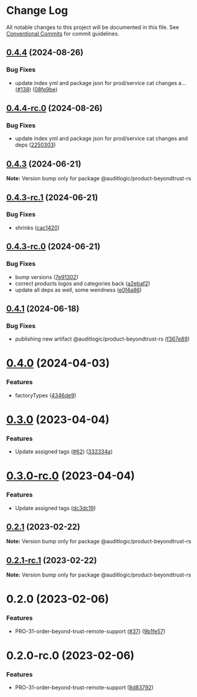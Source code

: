 # Change Log

All notable changes to this project will be documented in this file.
See [Conventional Commits](https://conventionalcommits.org) for commit guidelines.

## [0.4.4](https://github.com/auditlogic/product/compare/@auditlogic/product-beyondtrust-rs@0.4.3...@auditlogic/product-beyondtrust-rs@0.4.4) (2024-08-26)


### Bug Fixes

* update index yml and package json for prod/service cat changes a… ([#138](https://github.com/auditlogic/product/issues/138)) ([08fe9be](https://github.com/auditlogic/product/commit/08fe9beb1c8457462a19bc69caa02e6212d97e1a))





## [0.4.4-rc.0](https://github.com/auditlogic/product/compare/@auditlogic/product-beyondtrust-rs@0.4.3...@auditlogic/product-beyondtrust-rs@0.4.4-rc.0) (2024-08-26)


### Bug Fixes

* update index yml and package json for prod/service cat changes and deps ([2250303](https://github.com/auditlogic/product/commit/225030363a363608240135b7ebed386b28f01e4b))





## [0.4.3](https://github.com/auditlogic/product/compare/@auditlogic/product-beyondtrust-rs@0.4.3-rc.1...@auditlogic/product-beyondtrust-rs@0.4.3) (2024-06-21)

**Note:** Version bump only for package @auditlogic/product-beyondtrust-rs





## [0.4.3-rc.1](https://github.com/auditlogic/product/compare/@auditlogic/product-beyondtrust-rs@0.4.3-rc.0...@auditlogic/product-beyondtrust-rs@0.4.3-rc.1) (2024-06-21)


### Bug Fixes

* shrinks ([cac1420](https://github.com/auditlogic/product/commit/cac14200fefcd8183ab69fe89a47bd3f70f563e9))





## [0.4.3-rc.0](https://github.com/auditlogic/product/compare/@auditlogic/product-beyondtrust-rs@0.4.1...@auditlogic/product-beyondtrust-rs@0.4.3-rc.0) (2024-06-21)


### Bug Fixes

* bump versions ([7e91302](https://github.com/auditlogic/product/commit/7e913023b8b312150ed7762c32fbbe616be71de5))
* correct products logos and categories back ([a2ebaf2](https://github.com/auditlogic/product/commit/a2ebaf2efe8e232e6ff22c774c456048771f9469))
* update all deps as well, some weirdness ([e0f4a86](https://github.com/auditlogic/product/commit/e0f4a864714e2d3de6bbf3da014d5312fe53be2f))





## [0.4.1](https://github.com/auditlogic/product/compare/@auditlogic/product-beyondtrust-rs@0.4.0...@auditlogic/product-beyondtrust-rs@0.4.1) (2024-06-18)


### Bug Fixes

* publishing new artifact @auditlogic/product-beyondtrust-rs ([f367e89](https://github.com/auditlogic/product/commit/f367e8940a02fdc7a2c535085ee2cc8412d23c2c))





# [0.4.0](https://github.com/auditlogic/product/compare/@auditlogic/product-beyondtrust-rs@0.3.0...@auditlogic/product-beyondtrust-rs@0.4.0) (2024-04-03)


### Features

* factoryTypes ([4346de9](https://github.com/auditlogic/product/commit/4346de92693aee892fccf725338ffc7b80ab182b))





# [0.3.0](https://github.com/auditlogic/product/compare/@auditlogic/product-beyondtrust-rs@0.2.0...@auditlogic/product-beyondtrust-rs@0.3.0) (2023-04-04)


### Features

* Update assigned tags ([#62](https://github.com/auditlogic/product/issues/62)) ([332334a](https://github.com/auditlogic/product/commit/332334ac1b4a57ff812914e70573c91539a06bf4))





# [0.3.0-rc.0](https://github.com/auditlogic/product/compare/@auditlogic/product-beyondtrust-rs@0.2.0...@auditlogic/product-beyondtrust-rs@0.3.0-rc.0) (2023-04-04)


### Features

* Update assigned tags ([dc3dc19](https://github.com/auditlogic/product/commit/dc3dc19fc1eed87cbc16dbdcf7131bf46ffcfbb7))





## [0.2.1](https://github.com/auditlogic/product/compare/@auditlogic/product-beyondtrust-rs@0.2.0...@auditlogic/product-beyondtrust-rs@0.2.1) (2023-02-22)

**Note:** Version bump only for package @auditlogic/product-beyondtrust-rs





## [0.2.1-rc.1](https://github.com/auditlogic/product/compare/@auditlogic/product-beyondtrust-rs@0.2.0...@auditlogic/product-beyondtrust-rs@0.2.1-rc.1) (2023-02-22)

**Note:** Version bump only for package @auditlogic/product-beyondtrust-rs





# 0.2.0 (2023-02-06)


### Features

* PRO-31-order-beyond-trust-remote-support ([#37](https://github.com/auditlogic/product/issues/37)) ([9b1fe57](https://github.com/auditlogic/product/commit/9b1fe5767ec95dacb8e8eee78283c6e3c7004633))





# 0.2.0-rc.0 (2023-02-06)


### Features

* PRO-31-order-beyond-trust-remote-support ([8d83792](https://github.com/auditlogic/product/commit/8d83792798ad76de7030a3f3cb1b82d4289af9c1))
